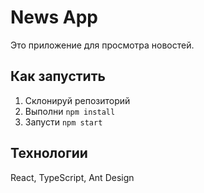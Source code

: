 # News App

Это  приложение для просмотра новостей.

## Как запустить

1. Склонируй репозиторий
2. Выполни `npm install`
3. Запусти `npm start`

## Технологии

React, TypeScript, Ant Design

